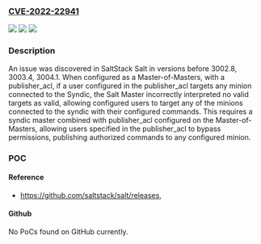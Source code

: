 ### [CVE-2022-22941](https://cve.mitre.org/cgi-bin/cvename.cgi?name=CVE-2022-22941)
![](https://img.shields.io/static/v1?label=Product&message=SaltStack%20Salt&color=blue)
![](https://img.shields.io/static/v1?label=Version&message=SaltStack%20Salt%20prior%20to%203002.8%2C%203003.4%2C%203004.1%20&color=brightgreen)
![](https://img.shields.io/static/v1?label=Vulnerability&message=Salt%20Master%20allows%20configured%20users%20to%20target%20any%20of%20the%20minions%20connected%20to%20the%20syndic%20with%20their%20configured%20commands&color=brightgreen)

### Description

An issue was discovered in SaltStack Salt in versions before 3002.8, 3003.4, 3004.1. When configured as a Master-of-Masters, with a publisher_acl, if a user configured in the publisher_acl targets any minion connected to the Syndic, the Salt Master incorrectly interpreted no valid targets as valid, allowing configured users to target any of the minions connected to the syndic with their configured commands. This requires a syndic master combined with publisher_acl configured on the Master-of-Masters, allowing users specified in the publisher_acl to bypass permissions, publishing authorized commands to any configured minion.

### POC

#### Reference
- https://github.com/saltstack/salt/releases,

#### Github
No PoCs found on GitHub currently.

